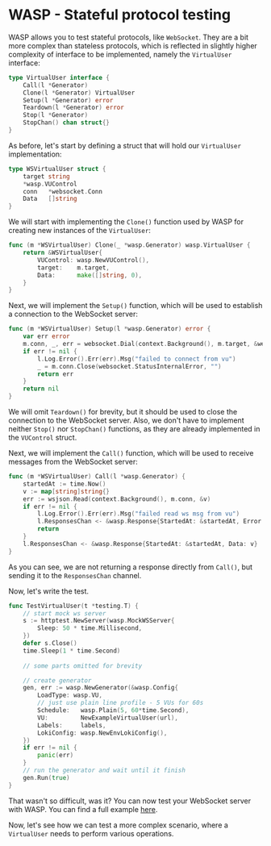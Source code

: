 # WASP - Stateful protocol testing

WASP allows you to test stateful protocols, like `WebSocket`. They are a bit more complex than stateless protocols, which is reflected in slightly higher complexity of interface to be implemented, namely the `VirtualUser` interface:

```go
type VirtualUser interface {
	Call(l *Generator)
	Clone(l *Generator) VirtualUser
	Setup(l *Generator) error
	Teardown(l *Generator) error
	Stop(l *Generator)
	StopChan() chan struct{}
}
```

As before, let's start by defining a struct that will hold our `VirtualUser` implementation:

```go
type WSVirtualUser struct {
	target string
	*wasp.VUControl	
	conn   *websocket.Conn
	Data   []string
}
```

We will start with implementing the `Clone()` function used by WASP for creating new instances of the `VirtualUser`:

```go
func (m *WSVirtualUser) Clone(_ *wasp.Generator) wasp.VirtualUser {
	return &WSVirtualUser{
		VUControl: wasp.NewVUControl(),
		target:    m.target,
		Data:      make([]string, 0),
	}
}
```

Next, we will implement the `Setup()` function, which will be used to establish a connection to the WebSocket server:

```go
func (m *WSVirtualUser) Setup(l *wasp.Generator) error {
	var err error
	m.conn, _, err = websocket.Dial(context.Background(), m.target, &websocket.DialOptions{})
	if err != nil {
		l.Log.Error().Err(err).Msg("failed to connect from vu")
		_ = m.conn.Close(websocket.StatusInternalError, "")
		return err
	}
	return nil
}
```

We will omit `Teardown()` for brevity, but it should be used to close the connection to the WebSocket server.
Also, we don't have to implement neither `Stop()` nor `StopChan()` functions, as they are already implemented in the `VUControl` struct.

Next, we will implement the `Call()` function, which will be used to receive messages from the WebSocket server:
```go
func (m *WSVirtualUser) Call(l *wasp.Generator) {
	startedAt := time.Now()
	v := map[string]string{}
	err := wsjson.Read(context.Background(), m.conn, &v)
	if err != nil {
		l.Log.Error().Err(err).Msg("failed read ws msg from vu")
		l.ResponsesChan <- &wasp.Response{StartedAt: &startedAt, Error: err.Error(), Failed: true}
		return
	}
	l.ResponsesChan <- &wasp.Response{StartedAt: &startedAt, Data: v}
}
```
As you can see, we are not returning a response directly from `Call()`, but sending it to the `ResponsesChan` channel. 

Now, let's write the test.
```go
func TestVirtualUser(t *testing.T) {
	// start mock ws server
	s := httptest.NewServer(wasp.MockWSServer{
		Sleep: 50 * time.Millisecond,
	})
	defer s.Close()
	time.Sleep(1 * time.Second)
	
	// some parts omitted for brevity

	// create generator
	gen, err := wasp.NewGenerator(&wasp.Config{
		LoadType: wasp.VU,
		// just use plain line profile - 5 VUs for 60s
		Schedule:   wasp.Plain(5, 60*time.Second),
		VU:         NewExampleVirtualUser(url),
		Labels:     labels,
		LokiConfig: wasp.NewEnvLokiConfig(),
	})
	if err != nil {
		panic(err)
	}
	// run the generator and wait until it finish
	gen.Run(true)
}
```

That wasn't so difficult, was it? You can now test your WebSocket server with WASP. You can find a full example [here](https://github.com/smartcontractkit/chainlink-testing-framework/tree/main/wasp/examples/simple_vu).

Now, let's see how we can test a more complex scenario, where a `VirtualUser` needs to perform various operations.